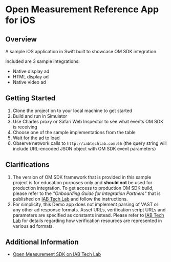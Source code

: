 # Open Measurement Reference App for iOS

## Overview

A sample iOS application in Swift built to showcase OM SDK integration. 

Included are 3 sample integrations:

* Native display ad 
* HTML display ad
* Native video ad

## Getting Started

1. Clone the project on to your local machine to get started
2. Build and run in Simulator
3. Use Charles proxy or Safari Web Inspector to see what events OM SDK is receiving
4. Choose one of the sample implementations from the table
5. Wait for the ad to load
6. Observe network calls to `http://iabtechlab.com:66` (the query string will include URL-encoded JSON object with OM SDK event parameters)

## Clarifications

1. The version of OM SDK framework that is provided in this sample project is for education purposes only and **should not** be used for production integration. To get access to production OM SDK build, please refer to the *"Onboarding Guide for Integration Partners"* that is published on [IAB Tech Lab](https://iabtechlab.com/standards/open-measurement-sdk/) and follow the instructions. 
2. For simplicity, this Demo app does not implement parsing of VAST or any other ad response formats. Asset URLs, verification script URLs and parameters are specified as constants instead. Please refer to [IAB Tech Lab](https://iabtechlab.com/standards/open-measurement-sdk/) for details regarding how verification resources are represented in various ad formats.


## Additional Information

* [Open Measurement SDK on IAB Tech Lab](https://iabtechlab.com/standards/open-measurement-sdk/)
